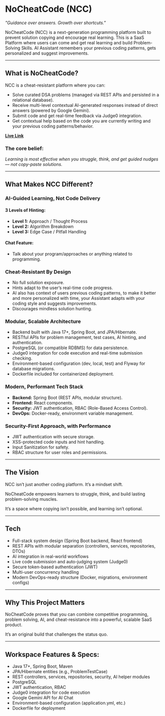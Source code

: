 # NoCheatCode (NCC)
*"Guidance over answers. Growth over shortcuts."*

NoCheatCode (NCC) is a next-generation programming platform built to prevent solution copying and encourage real learning. This is a SaaS Platform where users can come and get real learning and build Problem-Solving Skills. AI Assistant remembers your previous coding patterns, gets personalized and suggest improvements.

---

## What is NoCheatCode?

NCC is a cheat-resistant platform where you can:
- Solve curated DSA problems (managed via REST APIs and persisted in a relational database).
- Receive multi-level contextual AI-generated responses instead of direct answers (powered by Google Gemini).
- Submit code and get real-time feedback via Judge0 integration.
- Get contextual help based on the code you are currently writing and your previous coding patterns/behavior.

**[Live Link](https://codesaas.netlify.app/)**

### The core belief:
*Learning is most effective when you struggle, think, and get guided nudges — not copy-paste solutions.*

---

## What Makes NCC Different?

### AI-Guided Learning, Not Code Delivery
#### 3 Levels of Hinting:
- **Level 1:** Approach / Thought Process
- **Level 2:** Algorithm Breakdown
- **Level 3:** Edge Case / Pitfall Handling

#### Chat Feature:
- Talk about your program/approaches or anything related to programming.

### Cheat-Resistant By Design
- No full solution exposure.
- Hints adapt to the user’s real-time code progress.
- AI also has context of users previous coding patterns, to make it better and more personalized with time, your Assistant adapts with your coding style and suggests improvements.
- Discourages mindless solution hunting.

### Modular, Scalable Architecture
- Backend built with Java 17+, Spring Boot, and JPA/Hibernate.
- RESTful APIs for problem management, test cases, AI hinting, and authentication.
- PostgreSQL (or compatible RDBMS) for data persistence.
- Judge0 integration for code execution and real-time submission checking.
- Environment-based configuration (dev, local, test) and Flyway for database migrations.
- Dockerfile included for containerized deployment.

### Modern, Performant Tech Stack
- **Backend:** Spring Boot (REST APIs, modular structure).
- **Frontend:** React components.
- **Security:** JWT authentication, RBAC (Role-Based Access Control).
- **DevOps:** Docker-ready, environment variable management.

### Security-First Approach, with Performance
- JWT authentication with secure storage.
- XSS-protected code inputs and hint handling.
- Input Sanitization for safety.
- RBAC structure for user roles and permissions.

---

## The Vision
NCC isn’t just another coding platform. It’s a mindset shift.

NoCheatCode empowers learners to struggle, think, and build lasting problem-solving muscles.

It’s a space where copying isn’t possible, and learning isn’t optional.

---

## Tech
- Full-stack system design (Spring Boot backend, React frontend)
- REST APIs with modular separation (controllers, services, repositories, DTOs)
- AI integration in real-world workflows
- Live code submission and auto-judging system (Judge0)
- Secure token-based authentication (JWT)
- Multi-user concurrency handling
- Modern DevOps-ready structure (Docker, migrations, environment configs)

---

## Why This Project Matters
NoCheatCode proves that you can combine competitive programming, problem solving, AI, and cheat-resistance into a powerful, scalable SaaS product.

It’s an original build that challenges the status quo.

---

## Workspace Features & Specs:
- Java 17+, Spring Boot, Maven
- JPA/Hibernate entities (e.g., ProblemTestCase)
- REST controllers, services, repositories, security, AI helper modules
- PostgreSQL
- JWT authentication, RBAC
- Judge0 integration for code execution
- Google Gemini API for AI Chat
- Environment-based configuration (application.yml, etc.)
- Dockerfile for deployment
